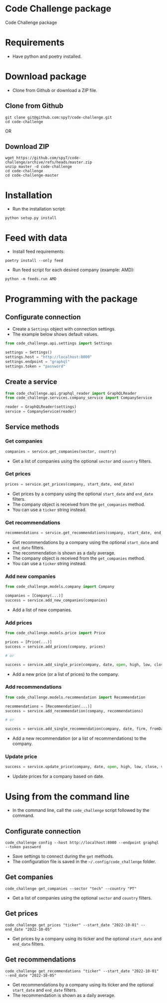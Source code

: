# Code Challenge package

Code Challenge package

# Requirements

- Have python and poetry installed.

# Download package

- Clone from Github or download a ZIP file.

## Clone from Github

```console
git clone git@github.com:spy7/code-challenge.git
cd code-challenge
```

OR

## Download ZIP

```console
wget https://github.com/spy7/code-challenge/archive/refs/heads/master.zip
unzip master -d code-challenge
cd code-challenge
cd code-challenge-master
```

# Installation

- Run the installation script:

```console
python setup.py install
```

# Feed with data

- Install feed requirements:

```console
poetry install --only feed
```

- Run feed script for each desired company (example: AMD):

```console
python -m feeds.run AMD
```

# Programming with the package

## Configurate connection

- Create a `Settings` object with connection settings.
- The example below shows default values.

```python
from code_challenge.api.settings import Settings

settings = Settings()
settings.host = "http://localhost:8000"
settings.endpoint = "graphql"
settings.token = "password"
```

## Create a service

```python
from code_challenge.api.graphql_reader import GraphQLReader
from code_challenge.services.company_service import CompanyService

reader = GraphQLReader(settings)
service = CompanyService(reader)
```

## Service methods

### Get companies

```python
companies = service.get_companies(sector, country)
```

- Get a list of companies using the optional `sector` and `country` filters.

### Get prices

```python
prices = service.get_prices(company, start_date, end_date)
```

- Get prices by a company using the optional `start_date` and `end_date` filters.
- The company object is received from the `get_companies` method.
- You can use a `ticker` string instead.

### Get recommendations

```python
recommendations = service.get_recommendations(company, start_date, end_date)
```

- Get recommendations by a company using the optional `start_date` and `end_date` filters.
- The recommendation is shown as a daily average.
- The company object is received from the `get_companies` method.
- You can use a `ticker` string instead.

### Add new companies

```python
from code_challenge.models.company import Company

companies = [Company(...)]
success = service.add_new_companies(companies)
```

- Add a list of new companies.

### Add prices

```python
from code_challenge.models.price import Price

prices = [Price(...)]
success = service.add_prices(company, prices)

# or

success = service.add_single_price(company, date, open, high, low, close, volume)
```

- Add a new price (or a list of prices) to the company.

### Add recommendations

```python
from code_challenge.models.recommendation import Recommendation

recommendations = [Recommendation(...)]
success = service.add_recommendation(company, recommendations)

# or

success = service.add_single_recommendation(company, date, firm, fromDate, toDate)
```

- Add a new recommendation (or a list of recommendations) to the company.

### Update price

```python
success = service.update_price(company, date, open, high, low, close, volume)
```

- Update prices for a company based on date.

# Using from the command line

- In the command line, call the `code_challenge` script followed by the command.

## Configurate connection

```console
code_challenge config --host http://localhost:8000 --endpoint graphql --token password
```

- Save settings to connect during the `get` methods.
- The configuration file is saved in the `~/.config/code_challenge` folder.

## Get companies

```console
code_challenge get_companies --sector "tech" --country "PT"
```

- Get a list of companies using the optional `sector` and `country` filters.

## Get prices

```
code_challenge get_prices "ticker" --start_date "2022-10-01" --end_date "2022-10-05"
```

- Get prices by a company using its ticker and the optional `start_date` and `end_date` filters.

## Get recommendations

```
code_challenge get_recommendations "ticker" --start_date "2022-10-01" --end_date "2022-10-05"
```

- Get recommendations by a company using its ticker and the optional `start_date` and `end_date` filters.
- The recommendation is shown as a daily average.
